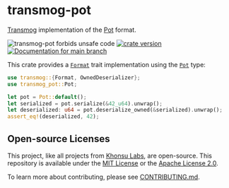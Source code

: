 # transmog-pot

[Transmog](https://github.com/khonsulabs/transmog) implementation of the [Pot](https://github.com/khonsulabs/pot) format.

![transmog-pot forbids unsafe code](https://img.shields.io/badge/unsafe-forbid-success)
[![crate version](https://img.shields.io/crates/v/transmog-pot.svg)](https://crates.io/crates/transmog-pot)
[![Documentation for `main` branch](https://img.shields.io/badge/docs-main-informational)](https://khonsulabs.github.io/transmog/main/transmog_pot/)

This crate provides a [`Format`][format] trait implementation using the [`Pot`][pot-type] type:

```rust
use transmog::{Format, OwnedDeserializer};
use transmog_pot::Pot;

let pot = Pot::default();
let serialized = pot.serialize(&42_u64).unwrap();
let deserialized: u64 = pot.deserialize_owned(&serialized).unwrap();
assert_eq!(deserialized, 42);
```

[pot-type]: https://khonsulabs.github.io/transmog/main/transmog_pot/struct.Pot.html
[format]: https://khonsulabs.github.io/transmog/main/transmog/trait.Format.html
[transmog-async]: https://crates.io/crates/transmog-async
[transmog-bincode]: https://crates.io/crates/transmog-bincode
[transmog-cbor]: https://crates.io/crates/transmog-cbor
[transmog-pot]: https://crates.io/crates/transmog-pot
[transmog-versions]: https://crates.io/crates/transmog-versions

## Open-source Licenses

This project, like all projects from [Khonsu Labs](https://khonsulabs.com/), are
open-source. This repository is available under the [MIT License](./LICENSE-MIT)
or the [Apache License 2.0](./LICENSE-APACHE).

To learn more about contributing, please see [CONTRIBUTING.md](./CONTRIBUTING.md).
